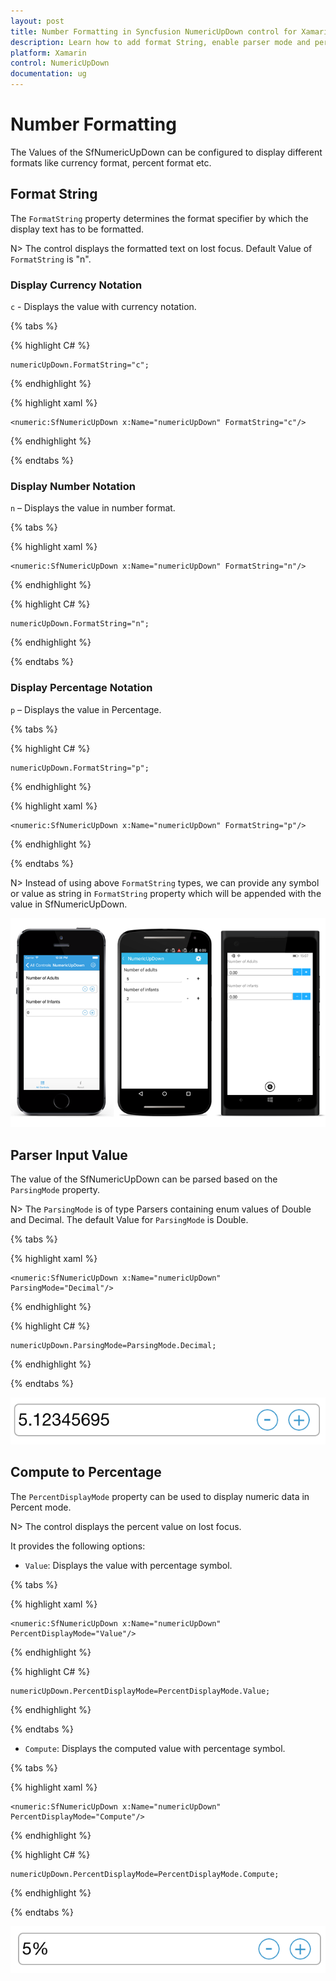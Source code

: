 ```yaml
---
layout: post
title: Number Formatting in Syncfusion NumericUpDown control for Xamarin.Forms
description: Learn how to add format String, enable parser mode and percent display mode for NumericUpDown control.
platform: Xamarin
control: NumericUpDown
documentation: ug
---
```

# Number Formatting

The Values of the SfNumericUpDown can be configured to display different formats like currency format, percent format etc. 

## Format String

The `FormatString` property determines the format specifier by which the display text has to be formatted. 

N> The control displays the formatted text on lost focus. Default Value of `FormatString` is "n". 

### Display Currency Notation

`c` - Displays the value with currency notation.

{% tabs %}
	
{% highlight C# %}
	
	numericUpDown.FormatString="c";
	 
{% endhighlight %}

{% highlight xaml %}

	<numeric:SfNumericUpDown x:Name="numericUpDown" FormatString="c"/>
	
{% endhighlight %}

{% endtabs %}

### Display Number Notation

`n` – Displays the value in number format.
	
{% tabs %}	

{% highlight xaml %}

	<numeric:SfNumericUpDown x:Name="numericUpDown" FormatString="n"/>
	
{% endhighlight %}

	
{% highlight C# %}
	
	numericUpDown.FormatString="n";
	 
{% endhighlight %}

{% endtabs %}

### Display Percentage Notation

`p` – Displays the value in Percentage.
	
{% tabs %}	
	
{% highlight C# %}

	numericUpDown.FormatString="p";
	 
{% endhighlight %}

{% highlight xaml %}

	<numeric:SfNumericUpDown x:Name="numericUpDown" FormatString="p"/>
	
{% endhighlight %}

{% endtabs %}

	
N> Instead of using above `FormatString` types, we can provide any symbol or value as string in `FormatString` property which will be appended with the value in SfNumericUpDown.

![](images/format.png)

## Parser Input Value

The value of the SfNumericUpDown can be parsed based on the `ParsingMode` property. 

N> The `ParsingMode` is of type Parsers containing enum values of Double and Decimal. The default Value for `ParsingMode` is Double.

{% tabs %}

{% highlight xaml %}

	<numeric:SfNumericUpDown x:Name="numericUpDown" ParsingMode="Decimal"/>
	
{% endhighlight %}

{% highlight C# %}

	numericUpDown.ParsingMode=ParsingMode.Decimal;
	  
{% endhighlight %}


{% endtabs %}


![](images/ParserMode.png)

## Compute to Percentage

The `PercentDisplayMode` property can be used to display numeric data in Percent mode. 

N> The control displays the percent value on lost focus. 

It provides the following options:

* `Value`: Displays the value with percentage symbol.

{% tabs %}

{% highlight xaml %}

	<numeric:SfNumericUpDown x:Name="numericUpDown" PercentDisplayMode="Value"/>
	
{% endhighlight %}

{% highlight C# %}

	numericUpDown.PercentDisplayMode=PercentDisplayMode.Value;

{% endhighlight %}

{% endtabs %}


* `Compute`: Displays the computed value with percentage symbol.

{% tabs %}

{% highlight xaml %}

	<numeric:SfNumericUpDown x:Name="numericUpDown" PercentDisplayMode="Compute"/>
	
{% endhighlight %}

{% highlight C# %}

	numericUpDown.PercentDisplayMode=PercentDisplayMode.Compute;

{% endhighlight %}

{% endtabs %}


![](images/PercentageDisplayMode.png)